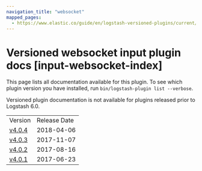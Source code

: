 ```yaml
---
navigation_title: "websocket"
mapped_pages:
  - https://www.elastic.co/guide/en/logstash-versioned-plugins/current/input-websocket-index.html
---
```


# Versioned websocket input plugin docs [input-websocket-index]

This page lists all documentation available for this plugin. To see which plugin version you have installed, run `bin/logstash-plugin list --verbose`.

Versioned plugin documentation is not available for plugins released prior to Logstash 6.0.

| | |
| :- | :- |
| Version | Release Date |
| [v4.0.4](v4-0-4-plugins-inputs-websocket.md) | 2018-04-06 |
| [v4.0.3](v4-0-3-plugins-inputs-websocket.md) | 2017-11-07 |
| [v4.0.2](v4-0-2-plugins-inputs-websocket.md) | 2017-08-16 |
| [v4.0.1](v4-0-1-plugins-inputs-websocket.md) | 2017-06-23 |
